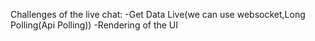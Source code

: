 Challenges of the live chat:
-Get Data Live(we can use websocket,Long Polling(Api Polling))
-Rendering of the UI
